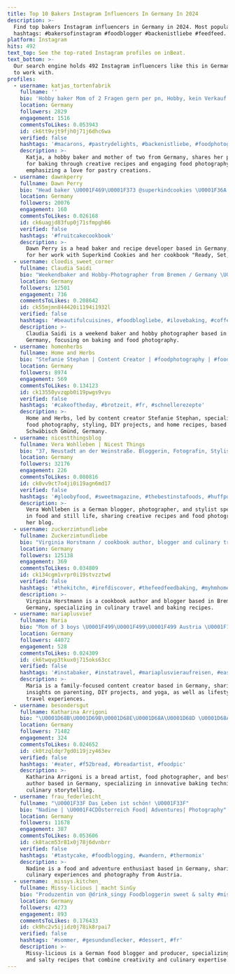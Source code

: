 ```yaml
---
title: Top 10 Bakers Instagram Influencers In Germany In 2024
description: >-
  Find top bakers Instagram influencers in Germany in 2024. Most popular
  hashtags: #bakersofinstagram #foodblogger #backenistliebe #feedfeed.
platform: Instagram
hits: 492
text_top: See the top-rated Instagram profiles on inBeat.
text_bottom: >-
  Our search engine holds 492 Instagram influencers like this in Germany for you
  to work with.
profiles:
  - username: katjas_tortenfabrik
    fullname: ''
    bio: 'Hobby baker Mom of 2 Fragen gern per pn, Hobby, kein Verkauf!'
    location: Germany
    followers: 2829
    engagement: 1516
    commentsToLikes: 0.053943
    id: ck6tt9vjt9fjh0j71j6dhc6wa
    verified: false
    hashtags: '#macarons, #pastrydelights, #backenistliebe, #foodphotography'
    description: >-
      Katja, a hobby baker and mother of two from Germany, shares her passion
      for baking through creative recipes and engaging food photography,
      emphasizing a love for pastry creations.
  - username: dawnkperry
    fullname: Dawn Perry
    bio: "Head baker \U0001F469‍\U0001F373 @superkindcookies \U0001F36A Recipe developer and cookbook author Ready, Set, Cook! (Simon & Schuster ‘21)"
    location: Germany
    followers: 20076
    engagement: 160
    commentsToLikes: 0.026168
    id: ck6uagjd83fup0j71sfmpgh66
    verified: false
    hashtags: '#fruitcakecookbook'
    description: >-
      Dawn Perry is a head baker and recipe developer based in Germany, known
      for her work with Superkind Cookies and her cookbook "Ready, Set, Cook!"
  - username: cloedis_sweet_corner
    fullname: Claudia Saidi
    bio: "Weekendbaker and Hobby-Photographer from Bremen / Germany \U0001F366\U0001F370\U0001F368\U0001F4F8\U0001F4F7"
    location: Germany
    followers: 12501
    engagement: 736
    commentsToLikes: 0.208642
    id: ck55mjmn844420i1194i1932l
    verified: false
    hashtags: '#beautifulcuisines, #foodblogliebe, #ilovebaking, #coffeelovers'
    description: >-
      Claudia Saidi is a weekend baker and hobby photographer based in Bremen,
      Germany, focusing on baking and food photography.
  - username: homenherbs
    fullname: Home and Herbs
    bio: "Stefanie Stephan | Content Creator | #foodphotography | #foodstylist | #diy | #interior | #recipes | 3fach-Mama \U0001F4CDSchwäbisch Gmünd/Baden Württemberg"
    location: Germany
    followers: 8974
    engagement: 569
    commentsToLikes: 0.134123
    id: ck13550yvzqpb0i19pwgs9vyu
    verified: false
    hashtags: '#cakeoftheday, #brotzeit, #fr, #schnellerezepte'
    description: >-
      Home and Herbs, led by content creator Stefanie Stephan, specializes in
      food photography, styling, DIY projects, and home recipes, based in
      Schwäbisch Gmünd, Germany.
  - username: nicestthingsblog
    fullname: Vera Wohlleben | Nicest Things
    bio: "37, Neustadt an der Weinstraße. Bloggerin, Fotografin, Stylistin für Food & Stills. Kreative Rezepte & Food Fotografie \U0001F352\U0001F4F7 Blogposts & Infos: ⠀ ⠀ ⠀ ⠀"
    location: Germany
    followers: 32176
    engagement: 226
    commentsToLikes: 0.080816
    id: ck0vv9ct7o4ji0i19agn6md17
    verified: false
    hashtags: '#gloobyfood, #sweetmagazine, #thebestinstafoods, #huffposttaste'
    description: >-
      Vera Wohlleben is a German blogger, photographer, and stylist specializing
      in food and still life, sharing creative recipes and food photography on
      her blog.
  - username: zuckerzimtundliebe
    fullname: Zuckerzimtundliebe
    bio: "Virginia Horstmann / cookbook author, blogger and culinary traveller \U0001F4CDBremen/Germany. #zuckerzimtundliebe \U0001F370 Alle Rezepte und Impressum auf:"
    location: Germany
    followers: 125138
    engagement: 369
    commentsToLikes: 0.034809
    id: ck134cgm1vrpr0i19stvzztwd
    verified: false
    hashtags: '#thekitchn, #irefdiscover, #thefeedfeedbaking, #myhmhome'
    description: >-
      Virginia Horstmann is a cookbook author and blogger based in Bremen,
      Germany, specializing in culinary travel and baking recipes.
  - username: mariaplusvier
    fullname: Maria
    bio: "Mom of 3 boys \U0001F499\U0001F499\U0001F499 Austria \U0001F1E6\U0001F1F9 familylife ⭐️️ DIY ⭐️ YOGA #mariaplusvierbäckt #mariaplusvierplottet #mariaplusviermachtparty #mariaplusvieraufreisen"
    location: Germany
    followers: 44072
    engagement: 528
    commentsToLikes: 0.024309
    id: ck6twqvp3tkux0j715oks63cc
    verified: false
    hashtags: '#instabaker, #instatravel, #mariaplusvieraufreisen, #easter'
    description: >-
      Maria is a family-focused content creator based in Germany, sharing
      insights on parenting, DIY projects, and yoga, as well as lifestyle and
      travel experiences.
  - username: besondersgut
    fullname: Katharina Arrigoni
    bio: "\U0001D68B\U0001D69B\U0001D68E\U0001D68A\U0001D68D \U0001D68A\U0001D69B\U0001D69D\U0001D692\U0001D69C\U0001D69D | \U0001D68F\U0001D698\U0001D698\U0001D68D \U0001D699\U0001D691\U0001D698\U0001D69D\U0001D698\U0001D690\U0001D69B\U0001D68A\U0001D699\U0001D691\U0001D68E\U0001D69B | \U0001D68E\U0001D697\U0001D69D\U0001D69B\U0001D68E\U0001D699\U0001D69B\U0001D68E\U0001D697\U0001D68E\U0001D69E\U0001D69B | \U0001D68B\U0001D68E\U0001D69C\U0001D69D\U0001D69C\U0001D68E\U0001D695\U0001D695\U0001D692\U0001D697\U0001D690 \U0001D68A\U0001D69E\U0001D69D\U0001D691\U0001D698\U0001D69B | \U0001D692\U0001D68F \U0001D6A2\U0001D698\U0001D69E \U0001D697\U0001D68E\U0001D69F\U0001D68E\U0001D69B \U0001D69D\U0001D69B\U0001D6A2 \U0001D6A2\U0001D698\U0001D69E'\U0001D695\U0001D695 \U0001D697\U0001D68E\U0001D69F\U0001D68E\U0001D69B \U0001D694\U0001D697\U0001D698\U0001D6A0!"
    location: Germany
    followers: 71482
    engagement: 324
    commentsToLikes: 0.024652
    id: ck0tzqldqr7gd0i19jzy463ev
    verified: false
    hashtags: '#eater, #f52bread, #breadartist, #foodpic'
    description: >-
      Katharina Arrigoni is a bread artist, food photographer, and bestselling
      author based in Germany, specializing in innovative baking techniques and
      culinary storytelling.
  - username: frau_federleicht_
    fullname: "\U0001F33F Das Leben ist schön! \U0001F33F"
    bio: "Nadine | \U0001F4CDÖsterreich Food| Adventures| Photography"
    location: Germany
    followers: 11678
    engagement: 387
    commentsToLikes: 0.053606
    id: ck8tacm53r81x0j78j6dvnbrr
    verified: false
    hashtags: '#tastycake, #foodblogging, #wandern, #thermomix'
    description: >-
      Nadine is a food and adventure enthusiast based in Germany, sharing her
      culinary experiences and photography from Austria.
  - username: _missys.kitchen_
    fullname: Missy-licious | macht SinGy
    bio: "Produzentin von @drink_singy Foodbloggerin sweet & salty #missylicious \U0001F4DD Rezepte | Impressum: www.missys.kitchen \U0001F4EC hallo@missys.kitchen"
    location: Germany
    followers: 4273
    engagement: 893
    commentsToLikes: 0.176433
    id: ck9hc2v5ijidz0j78ik8rpai7
    verified: false
    hashtags: '#sommer, #gesundundlecker, #dessert, #fr'
    description: >-
      Missy-licious is a German food blogger and producer, specializing in sweet
      and salty recipes that combine creativity and culinary expertise.
---
```


